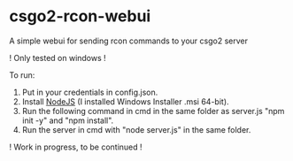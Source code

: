 # csgo2-rcon-webui
A simple webui for sending rcon commands to your csgo2 server

! Only tested on windows !

To run:
1. Put in your credentials in config.json.
2. Install [NodeJS](https://nodejs.org/en/download) (I installed Windows Installer .msi 64-bit).
3. Run the following command in cmd in the same folder as server.js "npm init -y" and "npm install".
5. Run the server in cmd with "node server.js" in the same folder.

! Work in progress, to be continued !
